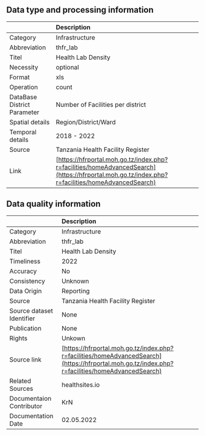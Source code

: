 ## Data type and processing information 

|                             | Description                                                                                                                                    |
|:----------------------------|:-----------------------------------------------------------------------------------------------------------------------------------------------|
| Category                    | Infrastructure                                                                                                                                 |
| Abbreviation                | thfr_lab                                                                                                                                       |
| Titel                       | Health Lab Density                                                                                                                             |
| Necessity                   | optional                                                                                                                                       |
| Format                      | xls                                                                                                                                            |
| Operation                   | count                                                                                                                                          |
| DataBase District Parameter | Number of Facilities per district                                                                                                              |
| Spatial details             | Region/District/Ward                                                                                                                           |
| Temporal details            | 2018 - 2022                                                                                                                                    |
| Source                      | Tanzania Health Facility Register                                                                                                              |
| Link                        | [https://hfrportal.moh.go.tz/index.php?r=facilities/homeAdvancedSearch](https://hfrportal.moh.go.tz/index.php?r=facilities/homeAdvancedSearch) |

## Data quality information 

|                           | Description                                                                                                                                    |
|:--------------------------|:-----------------------------------------------------------------------------------------------------------------------------------------------|
| Category                  | Infrastructure                                                                                                                                 |
| Abbreviation              | thfr_lab                                                                                                                                       |
| Titel                     | Health Lab Density                                                                                                                             |
| Timeliness                | 2022                                                                                                                                           |
| Accuracy                  | No                                                                                                                                             |
| Consistency               | Unknown                                                                                                                                        |
| Data Origin               | Reporting                                                                                                                                      |
| Source                    | Tanzania Health Facility Register                                                                                                              |
| Source dataset Identifier | None                                                                                                                                           |
| Publication               | None                                                                                                                                           |
| Rights                    | Unkown                                                                                                                                         |
| Source link               | [https://hfrportal.moh.go.tz/index.php?r=facilities/homeAdvancedSearch](https://hfrportal.moh.go.tz/index.php?r=facilities/homeAdvancedSearch) |
| Related Sources           | healthsites.io                                                                                                                                 |
| Documentaion Contributor  | KrN                                                                                                                                            |
| Documentation Date        | 02.05.2022                                                                                                                                     |
